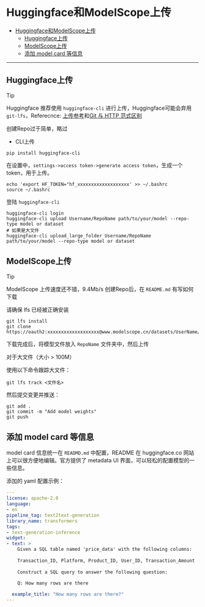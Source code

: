 # Huggingface和ModelScope上传

- [Huggingface和ModelScope上传](#huggingface和modelscope上传)
  - [Huggingface上传](#huggingface上传)
  - [ModelScope上传](#modelscope上传)
  - [添加 model card 等信息](#添加-model-card-等信息)

---

## Huggingface上传

> [!TIP]
> Huggingface 推荐使用 `huggingface-cli` 进行上传，Huggingface可能会弃用 `git-lfs`，Referecnce: [上传参考](https://hugging-face.cn/docs/huggingface_hub/guides/upload#tips-and-tricks-for-large-uploads)和[Git 与 HTTP 范式区别](https://hugging-face.cn/docs/huggingface_hub/concepts/git_vs_http)

创建Repo过于简单，略过

- CLI上传
  
```shell
pip install huggingface-cli
```

在设置中，`settings->access token->generate access token`，生成一个token，用于上传。

```shell
echo 'export HF_TOKEN="hf_xxxxxxxxxxxxxxxxxxx' >> ~/.bashrc
source ~/.bashrc
```

登陆 `huggingface-cli`

```shell
huggingface-cli login
huggingface-cli upload Username/RepoName path/to/your/model --repo-type model or dataset
# 如果是大文件
huggingface-cli upload_large_folder Username/RepoName path/to/your/model --repo-type model or dataset
```

## ModelScope上传

> [!TIP]
> ModelScope 上传速度还不错，9.4Mb/s
> 创建Repo后，在 `README.md` 有写如何下载

请确保 lfs 已经被正确安装

```shell
git lfs install
git clone https://oauth2:xxxxxxxxxxxxxxxxxxx@www.modelscope.cn/datasets/UserName/RepoName.git
```

下载完成后，将模型文件放入 `RepoName` 文件夹中，然后上传

对于大文件（大小 > 100M）

使用以下命令跟踪大文件：

```shell
git lfs track <文件名>
```

然后提交变更并推送：

```shell
git add .
git commit -m "Add model weights"
git push
```


## 添加 model card 等信息

model card 信息统一在 `READMD.md` 中配置，README 在 huggingface.co 网站上可以很方便地编辑。官方提供了 metadata UI 界面，可以轻松的配置模型的一些信息。

添加的 yaml 配置示例：

```yaml
---
license: apache-2.0
language:
- en
pipeline_tag: text2text-generation
library_name: transformers
tags:
- text-generation-inference
widget:
- text: >
    Given a SQL table named 'price_data' with the following columns:
    
    Transaction_ID, Platform, Product_ID, User_ID, Transaction_Amount
    
    Construct a SQL query to answer the following question:
    
    Q: How many rows are there

  example_title: "How many rows are there?"
---
```
